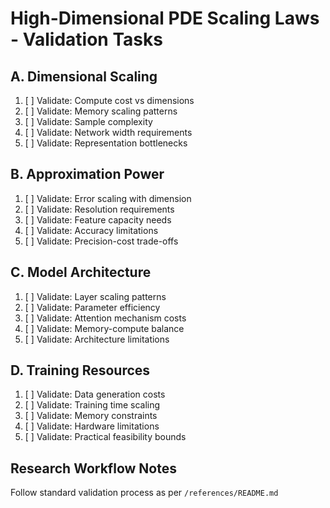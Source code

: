 # High-Dimensional PDE Scaling Laws - Validation Tasks

## A. Dimensional Scaling
1. [ ] Validate: Compute cost vs dimensions
2. [ ] Validate: Memory scaling patterns
3. [ ] Validate: Sample complexity
4. [ ] Validate: Network width requirements
5. [ ] Validate: Representation bottlenecks

## B. Approximation Power
1. [ ] Validate: Error scaling with dimension
2. [ ] Validate: Resolution requirements
3. [ ] Validate: Feature capacity needs
4. [ ] Validate: Accuracy limitations
5. [ ] Validate: Precision-cost trade-offs

## C. Model Architecture
1. [ ] Validate: Layer scaling patterns
2. [ ] Validate: Parameter efficiency
3. [ ] Validate: Attention mechanism costs
4. [ ] Validate: Memory-compute balance
5. [ ] Validate: Architecture limitations

## D. Training Resources
1. [ ] Validate: Data generation costs
2. [ ] Validate: Training time scaling
3. [ ] Validate: Memory constraints
4. [ ] Validate: Hardware limitations
5. [ ] Validate: Practical feasibility bounds

## Research Workflow Notes
Follow standard validation process as per `/references/README.md`